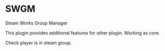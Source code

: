 # SWGM
Steam Works Group Manager


This plugin provides additional features for other plugin. Working as core.

Check player is in steam group.
